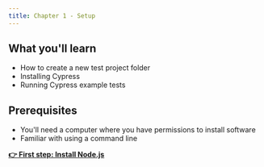 ```yaml
---
title: Chapter 1 - Setup
---
```


## What you'll learn

- How to create a new test project folder
- Installing Cypress
- Running Cypress example tests

## Prerequisites

- You'll need a computer where you have permissions to install software
- Familiar with using a command line

__[:point_right: First step: Install Node.js](c1e1/c1e1.md)__